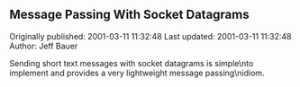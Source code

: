 ## Message Passing With Socket Datagrams 
Originally published: 2001-03-11 11:32:48 
Last updated: 2001-03-11 11:32:48 
Author: Jeff Bauer 
 
Sending short text messages with socket datagrams is simple\nto implement and provides a very lightweight message passing\nidiom.